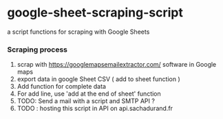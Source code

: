# google-sheet-scraping-script
a script functions for scraping with Google Sheets

### Scraping process

1. scrap with https://googlemapsemailextractor.com/ software in Google maps
2. export data in google Sheet CSV ( add to sheet function )
3. Add function for complete data
4. For add line, use 'add at the end of sheet' function
5. TODO: Send a mail with a script and SMTP API ?
6. TODO : hosting this script in API on api.sachadurand.fr
